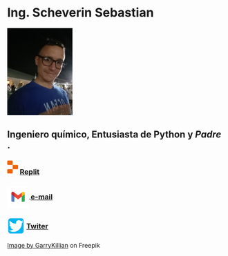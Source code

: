 <!-- ### Hi there 👋


**Zzebastian/Zzebastian** is a ✨ _special_ ✨ repository because its `README.md` (this file) appears on your GitHub profile.

Here are some ideas to get you started:

- 🔭 I’m currently working on ...
- 🌱 I’m currently learning ...
- 👯 I’m looking to collaborate on ...
- 🤔 I’m looking for help with ...
- 💬 Ask me about ...
- 📫 How to reach me: ...
- 😄 Pronouns: ...
- ⚡ Fun fact: ... -->
<!DOCTYPE html>
<html>
<head>
<link href="style.css" rel="stylesheet" type="text/css" />
<title>Sebastian Scheverin link tree</title>
</head>
<body>

<h1>Ing. Scheverin Sebastian</h1>
<div class= "imagen">
<img src="imagenes/foto.jpg" width= 30%>
</div>
<h2>Ingeniero químico, Entusiasta de Python y <i>Padre</i>   .</h2>
<h3>
<img src="imagenes/replit.png" alt="Logo" width= 5% style="vertical-align;">
<a href="https://replit.com/@SebastianScheve" style="vertical-align: middle;"> Replit
</h3>
<h3>
<img src="imagenes/gmail-logo.png" alt="Logo"width= 10% style="vertical-align: middle">
<a href="mailto:sebastian.scheverin@gmail.com?subject=WebTree" style="vertical-align: middle;"> e-mail</a>
</h3>
<h3>
<img src="imagenes/tw.png" alt="Logo" width= 8% style="vertical-align: middle">
<a href="https://twitter.com/Zbz77461290" style="vertical-align: middle;"> Twiter
</h3>
<a href="https://www.freepik.com/free-vector/abstract-colorful-space-background_1534740.htm#query=big%20bang&position=15&from_view=search&track=ais">Image by GarryKillian</a> on Freepik
</body>
</html>
